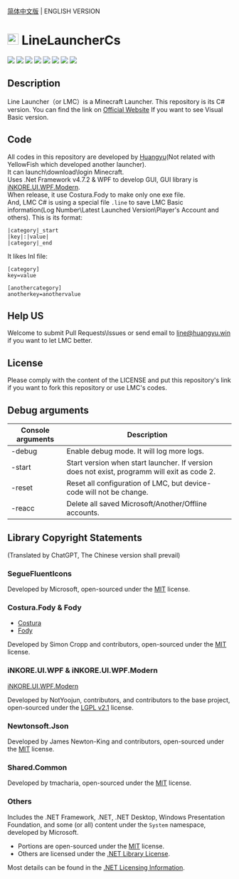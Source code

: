 [简体中文版](https://github.com/IceCreamTeamICT/LineLauncherCs/blob/main/README.md) | ENGLISH VERSION
# <img src="/ico.ico" alt="Logo" width="25" height="25"> LineLauncherCs
![](https://img.shields.io/github/license/LinearTeam/LineLauncherCs)
![](https://img.shields.io/github/last-commit/LinearTeam/LineLauncherCs)
![](https://img.shields.io/github/repo-size/LinearTeam/LineLauncherCs)
![](https://img.shields.io/github/stars/LinearTeam/LineLauncherCs)
![](https://img.shields.io/github/contributors/LinearTeam/LineLauncherCs)
![](https://img.shields.io/github/commit-activity/y/LinearTeam/LineLauncherCs)
![](https://img.shields.io/github/v/release/LinearTeam/LineLauncherCs?include_prereleases)
![](https://img.shields.io/github/downloads/LinearTeam/LineLauncherCs/total)

## Description
Line Launcher（or LMC）is a Minecraft Launcher. This repository is its C# version. You can find the link on [Official Website](https://line.icecreamteam.win/index-en.html) If you want to see Visual Basic version.

## Code
All codes in this repository are developed by [Huangyu](https://github.com/tmdakm)(Not related with YellowFish which developed another launcher).    
It can launch\download\login Minecraft.    
Uses .Net Framework v4.7.2 & WPF to develop GUI, GUI library is [iNKORE.UI.WPF.Modern](https://github.com/iNKORE-NET/UI.WPF.Modern/).    
When release, it use Costura.Fody to make only one exe file.    
And, LMC C# is using a special file ``.line`` to save LMC Basic information(Log Number\Latest Launched Version\Player's Account and others). This is its format:    
```
|category|_start
|key|:|value|
|category|_end
```
It likes InI file:  
```
[category]
key=value

[anothercategory]
anotherkey=anothervalue
```

## Help US
Welcome to submit Pull Requests\Issues or send email to <line@huangyu.win> if you want to let LMC better.  

## License
Please comply with the content of the LICENSE and put this repository's link if you want to fork this repository or use LMC's codes.

## Debug arguments
| Console arguments         | Description |
| ------------------ | ----------- |
| -debug               | Enable debug mode. It will log more logs.                                 |
| -start <version>   | Start version when start launcher. If version does not exist, programm will exit as code 2.  |
| -reset             | Reset all configuration of LMC, but device-code will not be change.                          |
| -reacc             | Delete all saved Microsoft/Another/Offline accounts.                                         |

## Library Copyright Statements
(Translated by ChatGPT, The Chinese version shall prevail)
### SegueFluentIcons
Developed by Microsoft, open-sourced under the [MIT](https://licenses.nuget.org/MIT) license.

### Costura.Fody & Fody
- [Costura](https://github.com/Fody/Costura)
- [Fody](https://github.com/Fody/Fody)

Developed by Simon Cropp and contributors, open-sourced under the [MIT](https://licenses.nuget.org/MIT) license.

### iNKORE.UI.WPF & iNKORE.UI.WPF.Modern
[iNKORE.UI.WPF.Modern](https://github.com/iNKORE-NET/UI.WPF.Modern/)

Developed by NotYoojun, contributors, and contributors to the base project, open-sourced under the [LGPL v2.1](https://www.gnu.org/licenses/old-licenses/lgpl-2.1.en.html) license.

### Newtonsoft.Json
Developed by James Newton-King and contributors, open-sourced under the [MIT](https://licenses.nuget.org/MIT) license.

### Shared.Common
Developed by tmacharia, open-sourced under the [MIT](https://licenses.nuget.org/MIT) license.

### Others
Includes the .NET Framework, .NET, .NET Desktop, Windows Presentation Foundation, and some (or all) content under the `System` namespace, developed by Microsoft.
- Portions are open-sourced under the [MIT](https://licenses.nuget.org/MIT) license.
- Others are licensed under the [.NET Library License](https://dotnet.microsoft.com/en-us/dotnet_library_license.htm).

Most details can be found in the [.NET Licensing Information](https://github.com/dotnet/core/blob/main/license-information.md).
